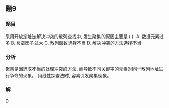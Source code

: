 ## 题9
### 题目
采用开放定址法解决冲突的散列查找中, 发生聚集的原因主要是 ( ).
A. 数据元素过多 
B. 负载因子过大
C. 散列函数选择不当 
D. 解决冲突的方法选择不当
### 分析
聚集是因选取不当的处理冲突的方法, 而导致不同关键字的元素对同一散列地址进行争夺的现象。
用线性探查法时, 容易引发聚集现象。
### 解
D